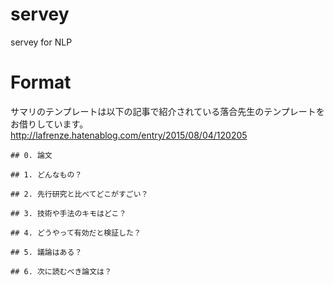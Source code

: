 # servey
servey for NLP

# Format

サマリのテンプレートは以下の記事で紹介されている落合先生のテンプレートをお借りしています。
http://lafrenze.hatenablog.com/entry/2015/08/04/120205

```
## 0. 論文

## 1. どんなもの？

## 2. 先行研究と比べてどこがすごい？

## 3. 技術や手法のキモはどこ？

## 4. どうやって有効だと検証した？

## 5. 議論はある？

## 6. 次に読むべき論文は？
```
